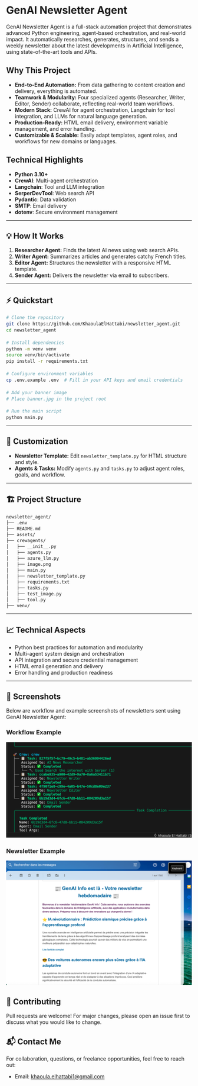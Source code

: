 # GenAI Newsletter Agent

GenAI Newsletter Agent is a full-stack automation project that demonstrates advanced Python engineering, agent-based orchestration, and real-world impact. It automatically researches, generates, structures, and sends a weekly newsletter about the latest developments in Artificial Intelligence, using state-of-the-art tools and APIs.

## Why This Project 

- **End-to-End Automation:** From data gathering to content creation and delivery, everything is automated.
- **Teamwork & Modularity:** Four specialized agents (Researcher, Writer, Editor, Sender) collaborate, reflecting real-world team workflows.
- **Modern Stack:** CrewAI for agent orchestration, Langchain for tool integration, and LLMs for natural language generation.
- **Production-Ready:** HTML email delivery, environment variable management, and error handling.
- **Customizable & Scalable:** Easily adapt templates, agent roles, and workflows for new domains or languages.

## Technical Highlights
- **Python 3.10+**
- **CrewAI**: Multi-agent orchestration
- **Langchain**: Tool and LLM integration
- **SerperDevTool**: Web search API
- **Pydantic**: Data validation
- **SMTP**: Email delivery
- **dotenv**: Secure environment management

---

## 💡 How It Works

1. **Researcher Agent:** Finds the latest AI news using web search APIs.
2. **Writer Agent:** Summarizes articles and generates catchy French titles.
3. **Editor Agent:** Structures the newsletter with a responsive HTML template.
4. **Sender Agent:** Delivers the newsletter via email to subscribers.

---

## ⚡ Quickstart

```bash
# Clone the repository
git clone https://github.com/KhaoulaElHattabi/newsletter_agent.git
cd newsletter_agent

# Install dependencies
python -m venv venv
source venv/bin/activate
pip install -r requirements.txt

# Configure environment variables
cp .env.example .env  # Fill in your API keys and email credentials

# Add your banner image
# Place banner.jpg in the project root

# Run the main script
python main.py
```

---

## 🎨 Customization

- **Newsletter Template:** Edit `newsletter_template.py` for HTML structure and style.
- **Agents & Tasks:** Modify `agents.py` and `tasks.py` to adjust agent roles, goals, and workflow.

---

## 🏗️ Project Structure

```
newsletter_agent/
├── .env
├── README.md
├── assets/
├── crewagents/
│   ├── __init__.py
│   ├── agents.py
│   ├── azure_llm.py
│   ├── image.png
│   ├── main.py
│   ├── newsletter_template.py
│   ├── requirements.txt
│   ├── tasks.py
│   ├── test_image.py
│   ├── tool.py
├── venv/
```

---

## 📈 Technical Aspects

- Python best practices for automation and modularity
- Multi-agent system design and orchestration
- API integration and secure credential management
- HTML email generation and delivery
- Error handling and production readiness

---

## 📸 Screenshots

Below are workflow and example screenshots of newsletters sent using GenAI Newsletter Agent:

### Workflow Example
![CrewAI Workflow](assets/crewagents-completion.png)

### Newsletter Example
![Newsletter Example](assets/newsletter_email.png) 



## 🤝 Contributing
Pull requests are welcome! For major changes, please open an issue first to discuss what you would like to change.


## 📬 Contact Me
For collaboration, questions, or freelance opportunities, feel free to reach out:

- Email: khaoula.elhattabi1@gmail.com




